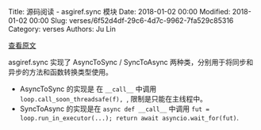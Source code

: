 Title: 源码阅读 - asgiref.sync 模块
Date: 2018-01-02 00:00
Modified: 2018-01-02 00:00
Slug: verses/6f52d4df-29c6-4d7c-9962-7fa529c85316
Category: verses
Authors: Ju Lin

[查看原文](https://github.com/django/asgiref/blob/master/asgiref/sync.py)

asgiref.sync 实现了 AsyncToSync / SyncToAsync 两种类，分别用于将同步和异步的方法和函数转换类型使用。

* AsyncToSync 的实现是 在 `__call__`  中调用 `loop.call_soon_threadsafe(f), `, 限制是只能在主线程中。
* SyncToAsync 的实现是在 `async def __call__` 中调用 `fut = loop.run_in_executor(...); return await asyncio.wait_for(fut)`.
